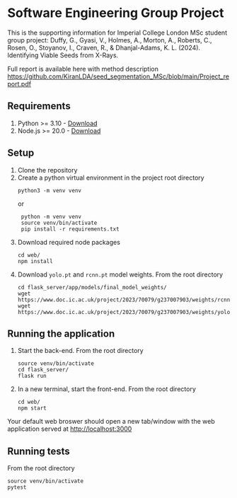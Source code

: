 # Software Engineering Group Project

This is the supporting information for Imperial College London MSc student group project: 
Duffy, G., Gyasi, V., Holmes, A., Morton, A., Roberts, C., Rosen, O., Stoyanov, I., Craven, R., & Dhanjal-Adams, K. L. (2024). Identifying Viable Seeds from X-Rays. 

Full report is available here with method description https://github.com/KiranLDA/seed_segmentation_MSc/blob/main/Project_report.pdf

## Requirements
1. Python >= 3.10 - [Download](https://www.python.org/downloads/)
2. Node.js >= 20.0 - [Download](https://nodejs.org/en/download)

## Setup
1. Clone the repository
2. Create a python virtual environment in the project root directory
    ```
    python3 -m venv venv
    ```
    or
   ```
    python -m venv venv
    source venv/bin/activate
    pip install -r requirements.txt
    ```
4. Download required node packages
    ```
    cd web/
    npm install
    ```
5. Download `yolo.pt` and `rcnn.pt` model weights. From the root directory
    ```
    cd flask_server/app/models/final_model_weights/
    wget https://www.doc.ic.ac.uk/project/2023/70079/g237007903/weights/rcnn.pt
    wget https://www.doc.ic.ac.uk/project/2023/70079/g237007903/weights/yolo.pt
    ```

## Running the application
1. Start the back-end. From the root directory
    ```
    source venv/bin/activate
    cd flask_server/
    flask run
    ```
2. In a new terminal, start the front-end. From the root directory
    ```
    cd web/
    npm start
    ```

Your default web broswer should open a new tab/window with the web application served at [http://localhost:3000](http://localhost:3000)

## Running tests
From the root directory
```
source venv/bin/activate
pytest
```
